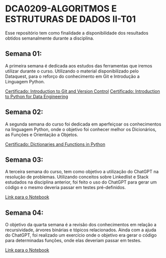 # DCA0209-ALGORITMOS E ESTRUTURAS DE DADOS II-T01

Esse repositório tem como finalidade a disponibilidade dos resultados obtidos semanalmente durante a disciplina. 

## Semana 01:
A primeira semana é dedicada aos estudos das ferramentas que iremos utilizar durante o curso. Utilizando o material disponibilizado pelo Dataquest,
para o reforço do conhecimento em Git e Introdução a Linguagem Python.

[Certificado: Introduction to Git and Version Control](https://app.dataquest.io/view_cert/9HG7ELW68XH9VLSLATPP)
[Certificado: Introduction to Python for Data Engineering](https://app.dataquest.io/view_cert/XJN0SN6R69DANO638UV3)

## Semana 02:
A segunda semana do curso foi dedicada em aperfeiçoar os conhecimentos na linguagem Python, onde o objetivo foi conhecer melhor os Dicionários, as Funções e 
Orientação a Objetos.

[Certificado: Dictionaries and Functions in Python](https://app.dataquest.io/view_cert/YAT7DPFR1EG8K2QETDEE)

## Semana 03:
A terceira semana do curso, tem como objetivo a utilização do ChatGPT na resolução de problemas.
Utilizando conceitos sobre Linkedlist e Stack estudados na disciplina anterior, foi feito o uso do ChatGPT para gerar 
um código e o mesmo deveria passar em testes pré-definidos. 

[Link para o Notebook](https://github.com/SidneyJunior01234/DCA0209---ALGORITMOS-E-ESTRUTURAS-DE-DADOS-II---T01/blob/main/cadernos/Semana01/Week03.ipynb)

## Semana 04:
O objetivo da quarta semana é a revisão dos conhecimentos em relação a recursividade, árvores binárias e tópicos relacionados.
Ainda com a ajuda do ChatGPT, foi realizado um exercício onde o objetivo era gerar o código para determinadas funções, onde elas deveriam passar em testes.

[Link para o Notebook](https://github.com/SidneyJunior01234/DCA0209---ALGORITMOS-E-ESTRUTURAS-DE-DADOS-II---T01/blob/main/cadernos/Semana04/week04.ipynb)
